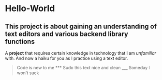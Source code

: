 # Hello-World
## This project is about gaining an understanding of text editors and various backend library functions
A **project** that requires certain knowledge in technology that I am *unfamiliar* with. And now a haiku for you as I practice using a text editor. 
>Code is new to me *** Sudo this text nice and clean ___ Someday I won't suck
>
